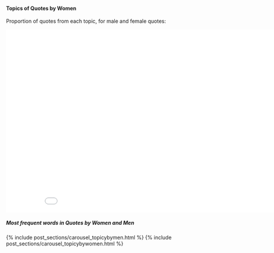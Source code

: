 <!-- ---
layout: post
title: "Topics of Quotes by Women"
# subtitle: "because they lacked opposable thumbs and the brainpower to build a space program."
background: ''
--- -->

#### Topics of Quotes by Women

Proportion of quotes from each topic, for male and female quotes:

<iframe width="900" height="500" frameborder="0" scrolling="no" src="//plotly.com/~natasakrco/7.embed"></iframe>


##### Most frequent words in Quotes by Women and Men

{% include post_sections/carousel_topicybymen.html %} {% include post_sections/carousel_topicybywomen.html %}
